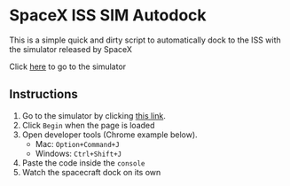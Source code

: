 # SpaceX ISS SIM Autodock
This is a simple quick and dirty script to automatically dock to the ISS with the simulator released by SpaceX

Click [here](https://iss-sim.spacex.com/) to go to the simulator

## Instructions
1. Go to the simulator by clicking [this link](https://iss-sim.spacex.com/).
2. Click `Begin` when the page is loaded
3. Open developer tools (Chrome example below).
    * Mac: `Option+Command+J`
    * Windows: `Ctrl+Shift+J`
4. Paste the code inside the `console`
5. Watch the spacecraft dock on its own